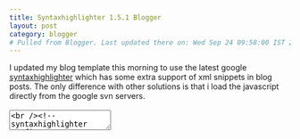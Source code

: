 ```yaml
---
title: Syntaxhighlighter 1.5.1 Blogger
layout: post
category: blogger
# Pulled from Blogger. Last updated there on: Wed Sep 24 09:58:00 IST 2008
---
```

I updated my blog template this morning to use the latest google <a href="http://code.google.com/p/syntaxhighlighter/">syntaxhighlighter</a> which has some extra support of xml snippets in blog posts. The only difference with other solutions is that i load the javascript directly from the google svn servers.
<br />
<br /><textarea name="code" class="xml">
<br /><!-- syntaxhighlighter config  -->
<br /><link type="text/css" rel="stylesheet" href="http://syntaxhighlighter.googlecode.com/svn/tags/1.5.1/Styles/SyntaxHighlighter.css"/>
<br /><script src='http://syntaxhighlighter.googlecode.com/svn/tags/1.5.1/Scripts/shCore.js' type='text/javascript'/>
<br /><script src='http://syntaxhighlighter.googlecode.com/svn/tags/1.5.1/Scripts/shBrushJScript.js' type='text/javascript'/>
<br /><script src='http://syntaxhighlighter.googlecode.com/svn/tags/1.5.1/Scripts/shBrushJava.js' type='text/javascript'/>
<br /><script src='http://syntaxhighlighter.googlecode.com/svn/tags/1.5.1/Scripts/shBrushXml.js' type='text/javascript'/>
<br /><script src='http://syntaxhighlighter.googlecode.com/svn/tags/1.5.1/Scripts/shBrushCss.js' type='text/javascript'/>
<br /><script src='http://syntaxhighlighter.googlecode.com/svn/tags/1.5.1/Scripts/shBrushCpp.js' type='text/javascript'/>
<br />
<br /><script type='text/javascript'>
<br />window.onload = function () {
<br />	dp.SyntaxHighlighter.ClipboardSwf = 'http://syntaxhighlighter.googlecode.com/svn/tags/1.5.1/Scripts/clipboard.swf';
<br />	dp.SyntaxHighlighter.BloggerMode();
<br />	dp.SyntaxHighlighter.HighlightAll('code');
<br />};
<br /></script>
<br /></textarea>
<br />
